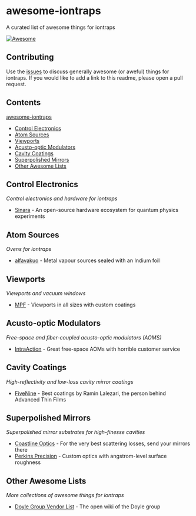 # awesome-iontraps
A curated list of awesome things for iontraps

[![Awesome](https://awesome.re/badge.svg)](https://awesome.re)

## Contributing

Use the [issues](https://github.com/iontraps/awesome-iontraps/issues) to discuss generally awesome (or aweful) things for iontraps. If you would like to add a link to this readme, please open a pull request.

## Contents

[awesome-iontraps](https://github.com/iontraps/awesome-iontraps)
* [Control Electronics](https://github.com/iontraps/awesome-iontraps#control-electronics)
* [Atom Sources](https://github.com/iontraps/awesome-iontraps#atom-sources)
* [Viewports](https://github.com/iontraps/awesome-iontraps#viewports)
* [Acusto-optic Modulators](https://github.com/iontraps/awesome-iontraps#acusto-optic-modulators)
* [Cavity Coatings](https://github.com/iontraps/awesome-iontraps#cavity-coatings)
* [Superpolished Mirrors](https://github.com/iontraps/awesome-iontraps#superpolished-mirrors)
* [Other Awesome Lists](https://github.com/iontraps/awesome-iontraps#other-awesome-lists)

## Control Electronics

_Control electronics and hardware for iontraps_

* [Sinara](https://sinara-hw.github.io/) - An open-source hardware ecosystem for quantum physics experiments

## Atom Sources

_Ovens for iontraps_

* [alfavakuo](https://alfavakuo.eu/products/mvs/) - Metal vapour sources sealed with an Indium foil

## Viewports

_Viewports and vacuum windows_

* [MPF](https://mpfpi.com/) - Viewports in all sizes with custom coatings

## Acusto-optic Modulators

_Free-space and fiber-coupled acusto-optic modulators (AOMS)_

* [IntraAction](https://intraaction.com/) - Great free-space AOMs with horrible customer service

## Cavity Coatings

_High-reflectivity and low-loss cavity mirror coatings_

* [FiveNine](https://www.fivenineoptics.com/) - Best coatings by Ramin Lalezari, the person behind Advanced Thin Films

## Superpolished Mirrors

_Superpolished mirror substrates for high-finesse cavities_

* [Coastline Optics](http://www.coastlineoptics.com/) - For the very best scattering losses, send your mirrors there
* [Perkins Precision](https://www.perkinsprecision.com/) - Custom optics with angstrom-level surface roughness

## Other Awesome Lists

_More collections of awesome things for iontraps_

* [Doyle Group Vendor List](http://doylegroup.harvard.edu/wiki/index.php?title=Vendor_List) - The open wiki of the Doyle group
